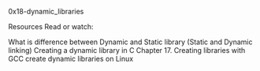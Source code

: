 0x18-dynamic_libraries

Resources
Read or watch:

What is difference between Dynamic and Static library (Static and Dynamic linking)
Creating a dynamic library in C
Chapter 17. Creating libraries with GCC
create dynamic libraries on Linux
